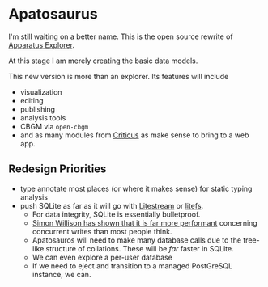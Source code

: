 # Apatosaurus

I'm still waiting on a better name. This is the open source rewrite of [Apparatus Explorer](https://www.apparatusexplorer.com/).

At this stage I am merely creating the basic data models.

This new version is more than an explorer. Its features will include
- visualization
- editing
- publishing
- analysis tools
- CBGM via `open-cbgm`
- and as many modules from [Criticus](https://github.com/d-flood/criticus/) as make sense to bring to a web app.

## Redesign Priorities
- type annotate most places (or where it makes sense) for static typing analysis
- push SQLite as far as it will go with [Litestream](https://litestream.io/) or [litefs](https://github.com/superfly/litefs). 
    - For data integrity, SQLite is essentially bulletproof.
    - [Simon Willison has shown that it is far more performant](https://simonwillison.net/2022/Oct/23/datasette-gunicorn/) concerning concurrent writes than most people think.
    - Apatosauros will need to make many database calls due to the tree-like structure of collations. These will be *far* faster in SQLite.
    - We can even explore a per-user database
    - If we need to eject and transition to a managed PostGreSQL instance, we can.